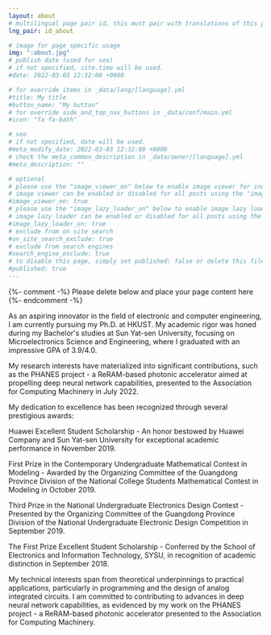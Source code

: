 ```yaml
---
layout: about
# multilingual page pair id, this must pair with translations of this page. (This name must be unique)
lng_pair: id_about

# image for page specific usage
img: ":about.jpg"
# publish date (used for seo)
# if not specified, site.time will be used.
#date: 2022-03-03 12:32:00 +0000

# for override items in _data/lang/[language].yml
#title: My title
#button_name: "My button"
# for override side_and_top_nav_buttons in _data/conf/main.yml
#icon: "fa fa-bath"

# seo
# if not specified, date will be used.
#meta_modify_date: 2022-03-03 12:32:00 +0000
# check the meta_common_description in _data/owner/[language].yml
#meta_description: ""

# optional
# please use the "image_viewer_on" below to enable image viewer for individual pages or posts (_posts/ or [language]/_posts folders).
# image viewer can be enabled or disabled for all posts using the "image_viewer_posts: true" setting in _data/conf/main.yml.
#image_viewer_on: true
# please use the "image_lazy_loader_on" below to enable image lazy loader for individual pages or posts (_posts/ or [language]/_posts folders).
# image lazy loader can be enabled or disabled for all posts using the "image_lazy_loader_posts: true" setting in _data/conf/main.yml.
#image_lazy_loader_on: true
# exclude from on site search
#on_site_search_exclude: true
# exclude from search engines
#search_engine_exclude: true
# to disable this page, simply set published: false or delete this file
#published: true
---
```


{%- comment -%} Please delete below and place your page content here {%- endcomment -%}

<!-- Your custom text content starts here -->
As an aspiring innovator in the field of electronic and computer engineering, I am currently pursuing my Ph.D. at HKUST. My academic rigor was honed during my Bachelor's studies at Sun Yat-sen University, focusing on Microelectronics Science and Engineering, where I graduated with an impressive GPA of 3.9/4.0.

My research interests have materialized into significant contributions, such as the PHANES project - a ReRAM-based photonic accelerator aimed at propelling deep neural network capabilities, presented to the Association for Computing Machinery in July 2022.

My dedication to excellence has been recognized through several prestigious awards:

Huawei Excellent Student Scholarship - An honor bestowed by Huawei Company and Sun Yat-sen University for exceptional academic performance in November 2019.

First Prize in the Contemporary Undergraduate Mathematical Contest in Modeling - Awarded by the Organizing Committee of the Guangdong Province Division of the National College Students Mathematical Contest in Modeling in October 2019.

Third Prize in the National Undergraduate Electronics Design Contest - Presented by the Organizing Committee of the Guangdong Province Division of the National Undergraduate Electronic Design Competition in September 2019.

The First Prize Excellent Student Scholarship - Conferred by the School of Electronics and Information Technology, SYSU, in recognition of academic distinction in September 2018.

My technical interests span from theoretical underpinnings to practical applications, particularly in programming and the design of analog integrated circuits. I am committed to contributing to advances in deep neural network capabilities, as evidenced by my work on the PHANES project - a ReRAM-based photonic accelerator presented to the Association for Computing Machinery.
<!-- Your custom text content ends here -->
